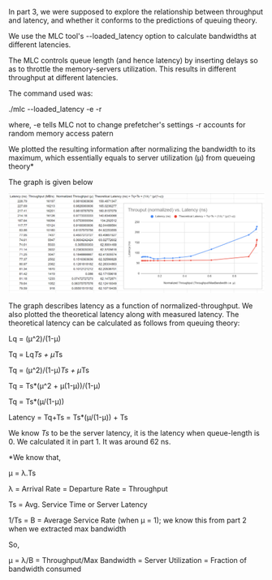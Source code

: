 In part 3, we were supposed to explore the relationship between throughput and latency, and whether it conforms to the predictions of queuing theory.

We use the MLC tool's --loaded_latency option to calculate bandwidths at different latencies.

The MLC controls queue length (and hence latency) by inserting delays so as to throttle the memory-servers utilization. This results in different throughput at different latencies.

The command used was:

./mlc --loaded_latency -e -r

where,
-e tells MLC not to change prefetcher's settings
-r accounts for random memory access patern

 We plotted the resulting information after normalizing the bandwidth to its maximum, which essentially equals to server utilization (µ) from queueing theory* 

 The graph is given below

 ![plot](./throughput_vs_latency.PNG) 

 The graph describes latency as a function of normalized-throughput. We also plotted the theoretical latency along with measured latency. The theoretical latency can be calculated as follows from queuing theory:

 Lq = (µ^2)/(1-µ)

 Tq = Lq*Ts + µ*Ts

 Tq = (µ^2)/(1-µ)*Ts + µ*Ts

 Tq = Ts*(µ^2 + µ(1-µ))/(1-µ)

 Tq = Ts*(µ/(1-µ))
 
 Latency = Tq+Ts = Ts*(µ/(1-µ)) + Ts

 We know $Ts$ to be the server latency, it is the latency when queue-length is 0. We calculated it in part 1. It was around 62 ns.


 *We know that,

 µ = λ.Ts

 λ = Arrival Rate = Departure Rate = Throughput

 Ts = Avg. Service Time or Server Latency

 1/Ts = B = Average Service Rate (when µ = 1); we know this from part 2 when we extracted max bandwidth

 So,

 µ = λ/B = Throughput/Max Bandwidth = Server Utilization = Fraction of bandwidth consumed
